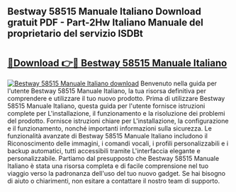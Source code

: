 ## Bestway 58515 Manuale Italiano Download gratuit PDF - Part-2Hw Italiano Manuale del proprietario del servizio lSDBt

# <h2><a href="http://dfh1lo2.blite.top/?on=Bestway+58515+Manuale+Italiano">🔗Download 👉🔴 Bestway 58515 Manuale Italiano</a></h2>

[![Bestway 58515 Manuale Italiano download](https://i.imgur.com/lujVjoI.png)](http://dfh1lo2.blite.top/?on=Bestway+58515+Manuale+Italiano)
Benvenuto nella guida per l'utente Bestway 58515 Manuale Italiano, la tua risorsa definitiva per comprendere e utilizzare il tuo nuovo prodotto. Prima di utilizzare Bestway 58515 Manuale Italiano, questa guida per l'utente fornisce istruzioni complete per L'installazione, il funzionamento e la risoluzione dei problemi del prodotto. Fornisce istruzioni chiare per L'installazione, la configurazione e il funzionamento, nonché importanti informazioni sulla sicurezza. Le funzionalità avanzate di Bestway 58515 Manuale Italiano includono il Riconoscimento delle immagini, i comandi vocali, i profili personalizzabili e i backup automatici, tutti accessibili tramite L'interfaccia elegante e personalizzabile. Partiamo dal presupposto che Bestway 58515 Manuale Italiano è stata una risorsa completa e di facile comprensione nel tuo viaggio verso la padronanza dell'uso del tuo nuovo gadget. Se hai bisogno di aiuto o chiarimenti, non esitare a contattare il nostro team di supporto.
